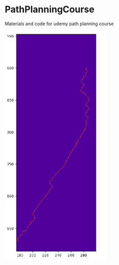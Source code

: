 # PathPlanningCourse

Materials and code for udemy path planning course

<img src="Astarsearch.png">